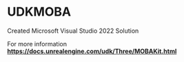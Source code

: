 # UDKMOBA
Created Microsoft Visual Studio 2022 Solution

For more information **https://docs.unrealengine.com/udk/Three/MOBAKit.html**
